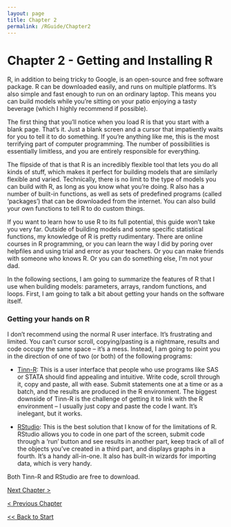 ```yaml
---
layout: page
title: Chapter 2
permalink: /RGuide/Chapter2
---
```


# Chapter 2 - Getting and Installing R
R, in addition to being tricky to Google, is an open-source and free software package. R can be downloaded easily, and runs on multiple platforms. It’s also simple and fast enough to run on an ordinary laptop. This means you can build models while you’re sitting on your patio enjoying a tasty beverage (which I highly recommend if possible).

The first thing that you’ll notice when you load R is that you start with a blank page. That’s it. Just a blank screen and a cursor that impatiently waits for you to tell it to do something. If you’re anything like me, this is the most terrifying part of computer programming. The number of possibilities is essentially limitless, and you are entirely responsible for everything.

The flipside of that is that R is an incredibly flexible tool that lets you do all kinds of stuff, which makes it perfect for building models that are similarly flexible and varied. Technically, there is no limit to the type of models you can build with R, as long as you know what you’re doing. R also has a number of built-in functions, as well as sets of predefined programs (called ‘packages’) that can be downloaded from the internet. You can also build your own functions to tell R to do custom things.

If you want to learn how to use R to its full potential, this guide won’t take you very far. Outside of building models and some specific statistical functions, my knowledge of R is pretty rudimentary. There are online courses in R programming, or you can learn the way I did by poring over helpfiles and using trial and error as your teachers. Or you can make friends with someone who knows R. Or you can do something else, I'm not your dad.

In the following sections, I am going to summarize the features of R that I use when building models: parameters, arrays, random functions, and loops. First, I am going to talk a bit about getting your hands on the software itself.

### Getting your hands on R

I don’t recommend using the normal R user interface. It’s frustrating and limited. You can’t cursor scroll, copying/pasting is a nightmare, results and code occupy the same space – it’s a mess. Instead, I am going to point you in the direction of one of two (or both) of the following programs:

- [Tinn-R](https://sourceforge.net/projects/tinn-r/): This is a user interface that people who use programs like SAS or STATA should find appealing and intuitive. Write code, scroll through it, copy and paste, all with ease. Submit statements one at a time or as a batch, and the results are produced in the R environment. The biggest downside of Tinn-R is the challenge of getting it to link with the R environment – I usually just copy and paste the code I want. It’s inelegant, but it works.

- [RStudio](https://rstudio.com/): This is the best solution that I know of for the limitations of R. RStudio allows you to code in one part of the screen, submit code through a ‘run’ button and see results in another part, keep track of all of the objects you’ve created in a third part, and displays graphs in a fourth. It’s a handy all-in-one. It also has built-in wizards for importing data, which is very handy.

Both Tinn-R and RStudio are free to download.

[Next Chapter >](http://healthyuncertainty.github.io/RGuide/Chapter3)

[< Previous Chapter](http://healthyuncertainty.github.io/RGuide/Chapter1)

[<< Back to Start](http://healthyuncertainty.github.io/RGuide/Introduction)